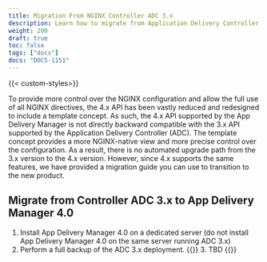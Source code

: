 ```yaml
---
title: Migration From NGINX Controller ADC 3.x
description: Learn how to migrate from Application Delivery Controller 3.x to the App Delivery Manager Module.
weight: 200
draft: true
toc: false
tags: ["docs"]
docs: "DOCS-1151"
---
```


{{< custom-styles>}}


To provide more control over the NGINX configuration and allow the full use of all NGINX directives, the 4.x API has been vastly reduced and redesigned to include a template concept. As such, the 4.x API supported by the App Delivery Manager is not directly backward compatible with the 3.x API supported by the Application Delivery Controller (ADC). The template concept provides a more NGINX-native view and more precise control over the configuration. As a result, there is no automated upgrade path from the 3.x version to the 4.x version. However, since 4.x supports the same features, we have provided a migration guide you can use to transition to the new product.

## Migrate from Controller ADC 3.x to App Delivery Manager 4.0

1. Install App Delivery Manager 4.0 on a dedicated server (do not install App Delivery Manager 4.0 on the same server running ADC 3.x)
2. Perform a full backup of the ADC 3.x deployment.
{{<comment>}} 3. TBD {{</comment>}}
